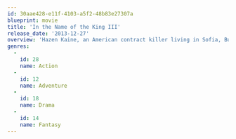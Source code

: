 ```yaml
---
id: 30aae428-e11f-4103-a5f2-48b83e27307a
blueprint: movie
title: 'In the Name of the King III'
release_date: '2013-12-27'
overview: 'Hazen Kaine, an American contract killer living in Sofia, Bulgaria, gets more than he bargains for when he enters into a contract with the mob. One last job before he gets out and starts a new life for himself. The targets: the three children of royal billionaire Andon Dupont. Seems simple enough, or so he thought. Hazen apprehends the children, and before he can blink an eye, a simple necklace worn by one of the children sends his life spiraling back to medieval times. Now completely out of his element, Hazen fights for his life as he tries to escape a medieval army and a fierce fire-breathing dragon.'
genres:
  -
    id: 28
    name: Action
  -
    id: 12
    name: Adventure
  -
    id: 18
    name: Drama
  -
    id: 14
    name: Fantasy
---
```

